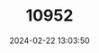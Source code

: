 ---
title: "10952"
category: "Batagur trivittata"
draft: false
date: 2024-02-22 13:03:50
languages:
  English: ["Burmese Roofed Turtle"]
---